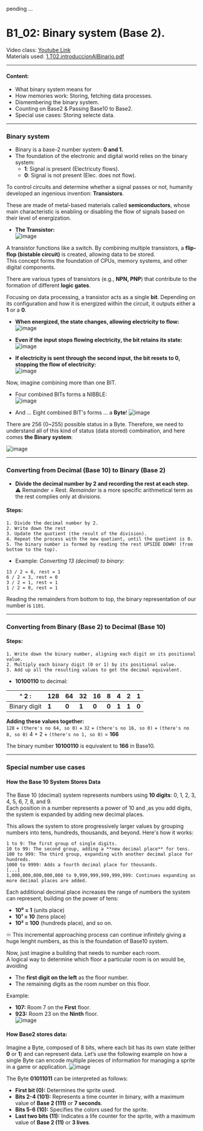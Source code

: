 pending ...  

# B1_02: Binary system (Base 2).
Video class: [Youtube Link](https://youtu.be/ONMS354Xjz8)  
Materials used: [1.T02.introduccionAlBinario.pdf](https://github.com/alexandrglm/elearning_tools/blob/9e0eecc5523a81b341b0fbb4c84fc4fcf39c6a2d/z80asmmooc/contents/Course/MODULE_1%3ASprite_in_machine_Code/B01_THEORY/B01_materials/1.T02.introduccionAlBinario.pdf)    
***

#### Content:  
- What binary system means for  
- How memories work: Storing, fetching data processes.  
- Dismembering the binary system. 
- Counting on Base2 & Passing Base10 to Base2. 
- Special use cases: Storing selecte data.  
***

### Binary system
  
- Binary is a base-2 number system: **0 and 1.**
- The foundation of the electronic and digital world relies on the binary system:
  - **1**:  Signal is present (Electricuty flows).
  - **0**:  Signal is not present (Elec. does not flow).

To control circuits and determine whether a signal passes or not, humanity developed an ingenious invention: **Transistors**.  

These are made of metal-based materials called **semiconductors**, whose main characteristic is enabling or disabling the flow of signals based on their level of energization.  

- **The Transistor:**  
  ![image](https://github.com/user-attachments/assets/55cdb9f5-a68c-4f99-b6ae-657dedcc2532)

A transistor functions like a switch. By combining multiple transistors, a **flip-flop (bistable circuit)** is created, allowing data to be stored.  
This concept forms the foundation of CPUs, memory systems, and other digital components.

There are various types of transistors (e.g., **NPN, PNP**) that contribute to the formation of different **logic gates**.  

Focusing on data processing, a transistor acts as a single **bit**. Depending on its configuration and how it is energized within the circuit, it outputs either a **1** or a **0**.  

- **When energized, the state changes, allowing electricity to flow:**  
  ![image](https://github.com/user-attachments/assets/dbb0f353-91e7-41b6-8c39-2aa952669fb6)

- **Even if the input stops flowing electricity, the bit retains its state:**  
  ![image](https://github.com/user-attachments/assets/9b75aed0-16a7-4c9b-8330-d9e619ee9229)

- **If electricity is sent through the second input, the bit resets to **0**, stopping the flow of electricity:**  
  ![image](https://github.com/user-attachments/assets/588297b3-6a63-43a7-b612-cc62970435e0)

Now, imagine combining more than one BIT.  
- Four combined BITs forms a NIBBLE:  
  ![image](https://github.com/user-attachments/assets/a3f95f85-0d38-4182-8236-248a8a1523ce)

- And ... Eight combined BIT's forms ... a **Byte**!
  ![image](https://github.com/user-attachments/assets/f16d37dc-898e-48c6-b7fd-c265b47aa845)

There are 256 (0~255) possible status in a Byte.
Therefore, we need to understand all of this kind of status (data stored) combination, and here comes **the Binary system**:  

![image](https://github.com/user-attachments/assets/0948887d-0349-402e-9f8b-2f2bbe9e053b)

***


### Converting from Decimal (Base 10) to Binary (Base 2)

- **Divide the decimal number by 2 and recording the rest at each step.**  
⚠️ Remainder = Rest. *Remainder* is a more specific arithmetical term as the rest complies only at divisions.

#### Steps:  
    1. Divide the decimal number by 2.  
    2. Write down the rest  
    3. Update the quotient (the result of the division).  
    4. Repeat the process with the new quotient, until the quotient is 0.  
    5. The binary number is formed by reading the rest UPSIDE DOWN! (from bottom to the top).  

- Example: *Converting 13 (decimal) to binary:*  
```text  
13 / 2 = 6, rest = 1  
6 / 2 = 3, rest = 0  
3 / 2 = 1, rest = 1  
1 / 2 = 0, rest = 1
```
Reading the remainders from bottom to top, the binary representation of our number is `1101`.  
***
### Converting from Binary (Base 2) to Decimal (Base 10)
#### Steps:  
    1. Write down the binary number, aligning each digit on its positional value.  
    2. Multiply each binary digit (0 or 1) by its positional value.  
    3. Add up all the resulting values to get the decimal equivalent.

- **10100110** to decimal:
  
| ^ 2 : | 128  | 64  | 32  | 16  | 8   | 4   | 2   | 1   |
|-------------|-------|------|------|------|------|------|------|------|
| Binary digit | **1** | **0** | **1** | **0** | **0** | **1** | **1** | **0** |


**Adding these values together:**  
`128` + `(there's no 64, so 0)` +  `32` + `(there's no 16, so 0)` + `(there's no 8, so 0)` 4 + 2 + `(there's no 1, so 0)` = **166**   
  
The binary number **10100110** is equivalent to **166** in Base10.
***

### Special number use cases

#### How the Base 10 System Stores Data  

The Base 10 (decimal) system represents numbers using **10 digits**: 0, 1, 2, 3, 4, 5, 6, 7, 8, and 9.  
Each position in a number represents a power of 10 and ,as you add digits, the system is expanded by adding new decimal places.  
  
This allows the system to store progressively larger values by grouping numbers into tens, hundreds, thousands, and beyond. Here's how it works:  
```text
1 to 9: The first group of single digits.  
10 to 99: The second group, adding a **new decimal place** for tens.  
100 to 999: The third group, expanding with another decimal place for hundreds.  
1000 to 9999: Adds a fourth decimal place for thousands.  
[...]  
1,000,000,000,000,000 to 9,999,999,999,999,999: Continues expanding as more decimal places are added.  
```

Each additional decimal place increases the range of numbers the system can represent, building on the power of tens:  
- **10⁰ = 1** (units place)  
- **10¹ = 10** (tens place)  
- **10² = 100** (hundreds place), and so on.  

♾️ This incremental approaching process can continue infinitely giving a huge lenght numbers, as this is the foundation of Base10 system.  

Now, just imagine a building that needs to number each room.  
A logical way to determine which floor a particular room is on would be, avoiding   
- The **first digit on the left** as the floor number.  
- The remaining digits as the room number on this floor.    

Example:  
- **107:** Room 7 on the **First** floor.  
- **923:** Room 23 on the **Ninth** floor.  
![image](https://github.com/user-attachments/assets/a30cbefc-88fb-4374-aefa-08f191dd9d0b)



#### How Base2 stores data:
Imagine a Byte, composed of 8 bits, where each bit has its own state (either **0** or **1**) and can represent data. Let’s use the following example on how a single Byte can encode multiple pieces of information for managing a sprite in a game or application.
![image](https://github.com/user-attachments/assets/a34a665d-7932-4ddf-93c0-ea204f241261)

The Byte **01011011** can be interpreted as follows:  

- **First bit (0):** Determines the sprite used.  
- **Bits 2-4 (101):** Represents a time counter in binary, with a maximum value of **Base 2 (111)** or **7 seconds**.  
- **Bits 5-6 (10):** Specifies the colors used for the sprite.  
- **Last two bits (11):** Indicates a life counter for the sprite, with a maximum value of **Base 2 (11)** or **3 lives**.  


